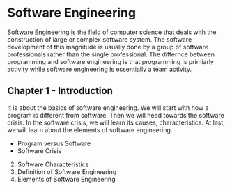 # Software Engineering

Software Engineering is the field of computer science that deals with the construction of large or complex software system. The software development of this magnitude is usually done by a group of software professionals rather than the single professional. The differnce between programming and software engineering is that programming is primiarly activity while software engineering is essentially a team activity.


## Chapter 1 - Introduction

It is about the basics of software engineering. We will start with how a program is different from software. Then we will head towards the software crisis. In the software crisis, we will learn its causes, characteristics. At last, we will learn about the elements of software engineering.

   * Program versus Software
   * Software Crisis
2. Software Characteristics
3. Definition of Software Engineering
4. Elements of Software Engineering
